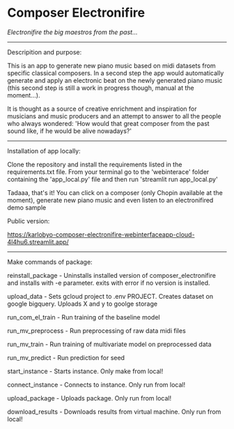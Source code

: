 # Composer Electronifire
*Electronifire the big maestros from the past...*

***

Descripition and purpose:

This is an app to generate new piano music based on midi datasets from specific classical composers. In a second step the app would automatically generate and apply an electronic beat on the newly generated piano music (this second step is still a work in progress though, manual at the moment...). 

It is thought as a source of creative enrichment and inspiration for musicians and music producers and an attempt to answer to all the people who always wondered: 'How would that great composer from the past sound like, if he would be alive nowadays?'

***

Installation of app locally:

Clone the repository and install the requirements listed in the requirements.txt file.
From your terminal go to the 'webinterace' folder containing the 'app_local.py' file and then run 'streamlit run app_local.py'

Tadaaa, that's it! You can click on a composer (only Chopin available at the moment), generate new piano music and even listen to an electronifired demo sample

Public version:

https://karlobyo-composer-electronifire-webinterfaceapp-cloud-4l4hu6.streamlit.app/

***

Make commands of package:

reinstall_package - Uninstalls installed version of composer_electronifire and
                    installs with -e parameter. exits with error if no version
                    is installed.

upload_data - Sets gcloud project to .env PROJECT. Creates dataset on google bigquery.
              Uploads X and y to goolge storage

run_com_el_train - Run training of the baseline model

run_mv_preprocess - Run preprocessing of raw data midi files

run_mv_train - Run training of multivariate model on preprocessed data

run_mv_predict - Run prediction for seed

start_instance - Starts instance. Only make from local!

connect_instance - Connects to instance. Only run from local!

upload_package - Uploads package. Only run from local!

download_results - Downloads results from virtual machine. Only run from local!
